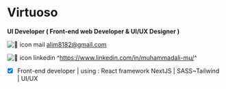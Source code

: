 # Virtuoso 
**UI Developer ( Front-end web Developer & UI/UX Designer )**

![🦆 icon _mail_](https://github.com/muhammadali-mu/muhammadali-mu/assets/71942347/41a02a21-fdba-46eb-84ca-b37a0b9a71dd) <alim8182@gmail.com>
 
![🦆 icon _linkedin_](https://github.com/muhammadali-mu/muhammadali-mu/assets/71942347/6831b935-1ccc-4fc6-87ac-cb4ad678c452) ^<https://www.linkedin.com/in/muhammadali-mu/>^

- [x] Front-end developer | using : React framework NextJS | SASS~Tailwind | UI/UX

